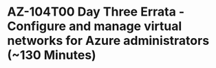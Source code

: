 # AZ-104T00 Day Three Errata - Configure and manage virtual networks for Azure administrators (~130 Minutes)
